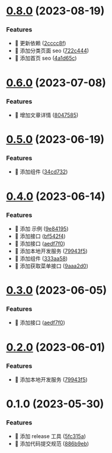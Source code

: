 

# [0.8.0](https://github.com/zuley/vnav/compare/0.6.0...0.8.0) (2023-08-19)


### Features

* 🎸 更新依赖 ([2cccc8f](https://github.com/zuley/vnav/commit/2cccc8ff3317294bf54196566887c5fb1e6eaa66))
* 🎸 添加分类页面 seo ([722c444](https://github.com/zuley/vnav/commit/722c444d99adc2cd497e069c83083996cf652c25))
* 🎸 添加首页 seo ([4a1d65c](https://github.com/zuley/vnav/commit/4a1d65c408f54de9a017785d0c6fdac37265b14f))

# [0.6.0](https://github.com/zuley/vnav/compare/0.5.0...0.6.0) (2023-07-08)


### Features

* 🎸 增加文章详情 ([8047585](https://github.com/zuley/vnav/commit/80475850ab65014d8d4d79f4bfd32acb27652fba))

# [0.5.0](https://github.com/zuley/vnav/compare/0.4.0...0.5.0) (2023-06-19)


### Features

* 🎸 添加组件 ([34cd732](https://github.com/zuley/vnav/commit/34cd732b5b8961e15beee2bb97e221e8d1c3ee7b))

# [0.4.0](https://github.com/zuley/vnav/compare/0.1.0...0.4.0) (2023-06-14)


### Features

* 🎸 添加 示例 ([9e84195](https://github.com/zuley/vnav/commit/9e8419554067f4c5a3de26542f7e709956a791c0))
* 🎸 添加接口 ([bf542f4](https://github.com/zuley/vnav/commit/bf542f46e2de86aba8a151a0c0699b01ef512bc2))
* 🎸 添加接口 ([aedf7f0](https://github.com/zuley/vnav/commit/aedf7f0edc96d369c4b2ac18ca9df8af71592e48))
* 🎸 添加本地开发服务 ([79943f5](https://github.com/zuley/vnav/commit/79943f57c09e2594ddd7fbbf70b01a2ced962c59))
* 🎸 添加组件 ([333aa58](https://github.com/zuley/vnav/commit/333aa587d8d6a12d257dc12245dbc82f098cd13b))
* 🎸 添加获取菜单接口 ([9aaa2d0](https://github.com/zuley/vnav/commit/9aaa2d0a53b0b7120e1e6d8da4b832e12102de63))

# [0.3.0](https://github.com/zuley/vnav/compare/0.2.0...0.3.0) (2023-06-05)


### Features

* 🎸 添加接口 ([aedf7f0](https://github.com/zuley/vnav/commit/aedf7f0edc96d369c4b2ac18ca9df8af71592e48))

# [0.2.0](https://github.com/zuley/vnav/compare/0.1.0...0.2.0) (2023-06-01)


### Features

* 🎸 添加本地开发服务 ([79943f5](https://github.com/zuley/vnav/commit/79943f57c09e2594ddd7fbbf70b01a2ced962c59))

# 0.1.0 (2023-05-30)


### Features

* 🎸 添加 release 工具 ([5fc315a](https://github.com/zuley/vnav/commit/5fc315a8789d6fb2e0e63aa3316ee5c0d3ed09b3))
* 🎸 添加代码提交规范 ([886b9eb](https://github.com/zuley/vnav/commit/886b9eb03d2bc7f9fc3e055fed523f10dc9ed54e))